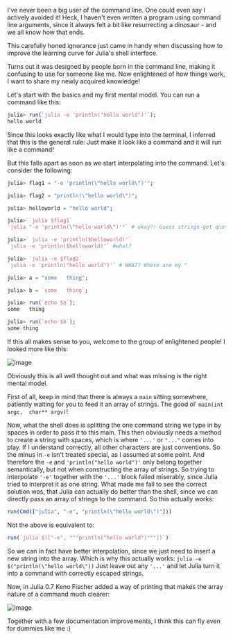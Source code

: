 I've never been a big user of the command line. One could even say I actively avoided it!
Heck, I haven't even written a program using command line arguments, since it always felt a bit like resurrecting a dinosaur - and we all know how that ends.

This carefully honed ignorance just came in handy when discussing how to improve the learning curve for Julia's shell interface.

Turns out it was designed by people born in the command line, making it confusing to use for someone like me.
Now enlightened of how things work, I want to share my newly acquired knowledge!

Let's start with the basics and my first mental model.
You can run a command like this:
```Julia
julia> run(`julia -e 'println("hello world")'`);
hello world
```

Since this looks exactly like what I would type into the terminal, I inferred that this is the general rule:
Just make it look like a command and it will run like a command!

But this falls apart as soon as we start interpolating into the command.
Let's consider the following:

```Julia
julia> flag1 = "-e 'println(\"hello world\")'";

julia> flag2 = "println(\"hello world\")";

julia> helloworld = "hello world";

julia> `julia $flag1`
`julia "-e 'println(\"hello world\")'"` # okay?! Guess strings get quotes

julia>` julia -e 'println($helloworld)'`
`julia -e 'println($helloworld)'` #what?

julia> `julia -e $flag2`
`julia -e 'println("hello world")'` # WHAT? Where are my "

julia> a = "some   thing";

julia> b = `some   thing`;

julia> run(`echo $a`);
some   thing

julia> run(`echo $b`);
some thing
```
If this all makes sense to you, welcome to the group of enlightened people!
I looked more like this:

![image](https://cloud.githubusercontent.com/assets/1010467/25554703/66a7ee96-2cd4-11e7-816b-496fcef9837e.png)


Obviously this is all well thought out and what was missing is the right mental model.

First of all, keep in mind that there is always a `main` sitting somewhere, patiently waiting for you to feed it an array of strings.
The good ol' `main(int argc,  char** argv)`!

Now, what the shell does is splitting the one command string we type in by spaces in order to pass it to this main.
This then obviously needs a method to create a string with spaces, which is where `'...'` or `"..."` comes into play.
If I understand correctly, all other characters are just conventions.
So the minus in `-e` isn't treated special, as I assumed at some point.
And therefore the `-e` and `'println("hello world")'` only belong together semantically, but not when constructing the array of strings.
So trying to interpolate `'-e'` together with the `'...'` block failed miserably, since Julia tried to interpret it as one string.
What made me fail to see the correct solution was, that Julia can actually do better than the shell,
since we can directly pass an array of strings to the command.
So this actually works:
```Julia
run(Cmd(["julia", "-e", "println(\"hello world\")"]))
```
Not the above is equivalent to:
```Julia
run(`julia $(["-e", """println("hello world")"""])`)
```
So we can in fact have better interpolation, since we just need to insert a new string into the array.
Which is why this actually works:
`julia -e $("println(\"hello world\"))`
Just leave out any `'...'` and let Julia turn it into a command with correctly escaped strings.

Now, in Julia 0.7 Keno Fischer added a way of printing that makes the array nature of a command much clearer:

![image](https://cloud.githubusercontent.com/assets/1010467/25554611/afa146c2-2cd1-11e7-93ac-cfc851b67133.png)

Together with a few documentation improvements, I think this can fly even for dummies like me :)
